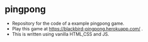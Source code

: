 # pingpong
- Repository for the code of a example pingpong game.
- Play this game at https://blackbird-pingpong.herokuapp.com/ .
- This is written using vanilla HTML,CSS and JS.
